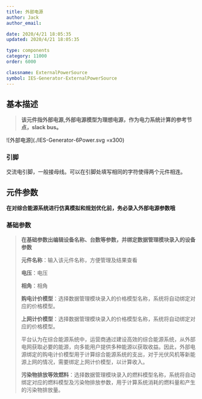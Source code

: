 ```yaml
---
title: 外部电源
author: Jack
author_email:

date: 2020/4/21 18:05:35
updated: 2020/4/21 18:05:35

type: components
category: 11000
order: 6000

classname: ExternalPowerSource
symbol: IES-Generator-ExternalPowerSource
---
```

## 基本描述

> **该元件指外部电源,外部电源模型为理想电源，作为电力系统计算的参考节点，slack bus。**

![外部电源](./IES-Generator-6Power.svg =x300)


### 引脚

交流电引脚，一般接母线。可以在引脚处填写相同的字符使得两个元件相连。

## 元件参数

**在对综合能源系统进行仿真模拟和规划优化前，务必录入外部电源参数哦**

### 基础参数

>**在基础参数出编辑设备名称、台数等参数，并绑定数据管理模块录入的设备参数**
> 
> **元件名称**：输入该元件名称，方便管理及结果查看
> 
> **电压**：电压
> 
> **相角**：相角
>
> **购电计价模型**：选择数据管理模块录入的价格模型名称，系统将自动绑定对应的价格模型。
> 
>  **上网计价模型**：选择数据管理模块录入的价格模型名称，系统将自动绑定对应的价格模型。
> 
> 平台认为在综合能源系统中，运营商通过建设高效的综合能源系统，从外部电网获取必要的能源，向多能用户提供多种能源以获取收益。因此，外部电源绑定的购电计价模型用于计算综合能源系统的支出，对于光伏风机等新能源上网的情况，需要绑定上网计价模型，以计算收入。
>
> **污染物排放等效燃料**：选择数据管理模块录入的燃料模型名称，系统将自动绑定对应的燃料模型及污染物排放参数，用于计算系统消耗的燃料量和产生的污染物排放量。
